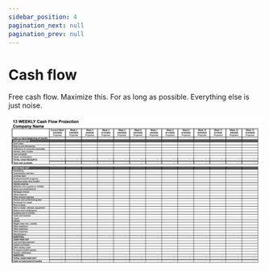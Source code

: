 ```yaml
---
sidebar_position: 4
pagination_next: null
pagination_prev: null
---
```


# Cash flow
Free cash flow. Maximize this. For as long as possible. Everything else is just noise.

![Cash flow](./img/cash-flow.png)